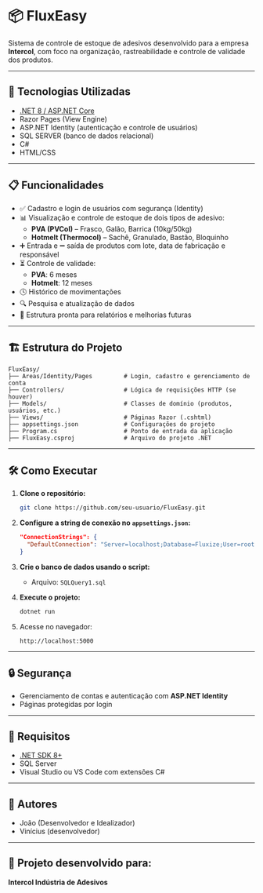 
# 📦 FluxEasy

Sistema de controle de estoque de adesivos desenvolvido para a empresa **Intercol**, com foco na organização, rastreabilidade e controle de validade dos produtos.

---

## 🚀 Tecnologias Utilizadas

- [.NET 8 / ASP.NET Core](https://dotnet.microsoft.com/)
- Razor Pages (View Engine)
- ASP.NET Identity (autenticação e controle de usuários)
- SQL SERVER (banco de dados relacional)
- C#
- HTML/CSS

---

## 📋 Funcionalidades

- ✅ Cadastro e login de usuários com segurança (Identity)
- 📊 Visualização e controle de estoque de dois tipos de adesivo:
  - **PVA (PVCol)** – Frasco, Galão, Barrica (10kg/50kg)
  - **Hotmelt (Thermocol)** – Sachê, Granulado, Bastão, Bloquinho
- ➕ Entrada e ➖ saída de produtos com lote, data de fabricação e responsável
- ⏳ Controle de validade:
  - **PVA**: 6 meses
  - **Hotmelt**: 12 meses
- 🕓 Histórico de movimentações
- 🔍 Pesquisa e atualização de dados
- 🧾 Estrutura pronta para relatórios e melhorias futuras

---

## 🏗️ Estrutura do Projeto

```
FluxEasy/
├── Areas/Identity/Pages         # Login, cadastro e gerenciamento de conta
├── Controllers/                 # Lógica de requisições HTTP (se houver)
├── Models/                      # Classes de domínio (produtos, usuários, etc.)
├── Views/                       # Páginas Razor (.cshtml)
├── appsettings.json             # Configurações do projeto
├── Program.cs                   # Ponto de entrada da aplicação
├── FluxEasy.csproj              # Arquivo do projeto .NET
```

---

## 🛠️ Como Executar

1. **Clone o repositório:**

   ```bash
   git clone https://github.com/seu-usuario/FluxEasy.git
   ```

2. **Configure a string de conexão no `appsettings.json`:**

   ```json
   "ConnectionStrings": {
     "DefaultConnection": "Server=localhost;Database=Fluxize;User=root;Password=sua_senha;"
   }
   ```

3. **Crie o banco de dados usando o script:**

   - Arquivo: `SQLQuery1.sql`

4. **Execute o projeto:**

   ```bash
   dotnet run
   ```

5. Acesse no navegador:

   ```
   http://localhost:5000
   ```

---

## 🔒 Segurança

- Gerenciamento de contas e autenticação com **ASP.NET Identity**
- Páginas protegidas por login

---

## 📌 Requisitos

- [.NET SDK 8+](https://dotnet.microsoft.com/download)
- SQL Server
- Visual Studio ou VS Code com extensões C#

---

## 🤝 Autores

- João (Desenvolvedor e Idealizador)
- Vinícius (desenvolvedor)


---

## 🏢 Projeto desenvolvido para:
**Intercol Indústria de Adesivos**

